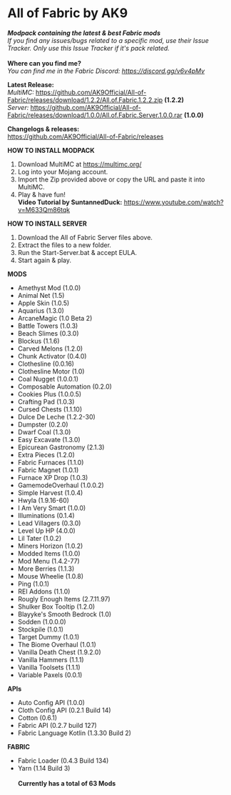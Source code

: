 # All of Fabric by AK9
***Modpack containing the latest &amp; best Fabric mods*** \
*If you find any issues/bugs related to a specific mod, use their Issue Tracker. Only use this Issue Tracker if it's pack related.*\
\
**Where can you find me?**\
*You can find me in the Fabric Discord: https://discord.gg/v6v4pMv*

**Latest Release:**\
*MultiMC:*
https://github.com/AK9Official/All-of-Fabric/releases/download/1.2.2/All.of.Fabric.1.2.2.zip **(1.2.2)**\
*Server:*
https://github.com/AK9Official/All-of-Fabric/releases/download/1.0.0/All.of.Fabric.Server.1.0.0.rar **(1.0.0)**

**Changelogs & releases:**\
https://github.com/AK9Official/All-of-Fabric/releases 


**HOW TO INSTALL MODPACK**
1. Download MultiMC at https://multimc.org/
2. Log into your Mojang account.
3. Import the Zip provided above or copy the URL and paste it into MultiMC.
4. Play & have fun!\
**Video Tutorial by SuntannedDuck:** https://www.youtube.com/watch?v=M633Qm86tqk

**HOW TO INSTALL SERVER**
1. Download the All of Fabric Server files above.
2. Extract the files to a new folder.
3. Run the Start-Server.bat & accept EULA.
4. Start again & play.

**MODS** 
+ Amethyst Mod (1.0.0)
+ Animal Net (1.5)
+ Apple Skin (1.0.5)
+ Aquarius (1.3.0)
+ ArcaneMagic (1.0 Beta 2)
+ Battle Towers (1.0.3)
+ Beach Slimes (0.3.0)
+ Blockus (1.1.6)
+ Carved Melons (1.2.0)
+ Chunk Activator (0.4.0)
+ Clothesline (0.0.16)
+ Clothesline Motor (1.0)
+ Coal Nugget (1.0.0.1)
+ Composable Automation (0.2.0)
+ Cookies Plus (1.0.0.5)
+ Crafting Pad (1.0.3)
+ Cursed Chests (1.1.10)
+ Dulce De Leche (1.2.2-30)
+ Dumpster (0.2.0)
+ Dwarf Coal (1.3.0)
+ Easy Excavate (1.3.0)
+ Epicurean Gastronomy (2.1.3)
+ Extra Pieces (1.2.0)
+ Fabric Furnaces (1.1.0)
+ Fabric Magnet (1.0.1)
+ Furnace XP Drop (1.0.3)
+ GamemodeOverhaul (1.0.0.2)
+ Simple Harvest (1.0.4)
+ Hwyla (1.9.16-60)
+ I Am Very Smart (1.0.0)
+ Illuminations (0.1.4)
+ Lead Villagers (0.3.0)
+ Level Up HP (4.0.0)
+ Lil Tater (1.0.2)
+ Miners Horizon (1.0.2)
+ Modded Items (1.0.0)
+ Mod Menu (1.4.2-77)
+ More Berries (1.1.3)
+ Mouse Wheelie (1.0.8)
+ Ping (1.0.1)
+ REI Addons (1.1.0)
+ Rougly Enough Items (2.7.11.97)
+ Shulker Box Tooltip (1.2.0)
+ Blayyke's Smooth Bedrock (1.0)
+ Sodden (1.0.0.0)
+ Stockpile (1.0.1)
+ Target Dummy (1.0.1)
+ The Biome Overhaul (1.0.1)
+ Vanilla Death Chest (1.9.2.0)
+ Vanilla Hammers (1.1.1)
+ Vanilla Toolsets (1.1.1)
+ Variable Paxels (0.0.1)

**APIs**
+ Auto Config API (1.0.0)
+ Cloth Config API (0.2.1 Build 14)
+ Cotton (0.6.1)
+ Fabric API (0.2.7 build 127)
+ Fabric Language Kotlin (1.3.30 Build 2)

**FABRIC**
+ Fabric Loader (0.4.3 Build 134)
+ Yarn (1.14 Build 3)\
\
**Currently has a total of 63 Mods**
